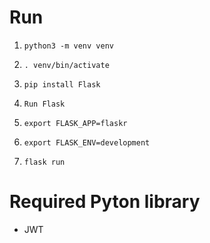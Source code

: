 # Run

1. ```
   python3 -m venv venv
   ```

2. ```
   . venv/bin/activate
   ```

3. ```
   pip install Flask
   ```

4.  `Run Flask`

5. ```
   export FLASK_APP=flaskr
   ```

6. ```
   export FLASK_ENV=development
   
   ```

7. ```
   flask run
   ```

# Required Pyton library

- JWT